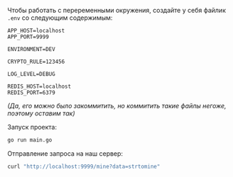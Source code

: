 
Чтобы работать с переременными окружения, создайте у себя файлик `.env` со следующим содержимым:

```text
APP_HOST=localhost
APP_PORT=9999

ENVIRONMENT=DEV

CRYPTO_RULE=123456

LOG_LEVEL=DEBUG

REDIS_HOST=localhost
REDIS_PORT=6379
```

_(Да, его можно было закоммитить, но коммитить такие файлы негоже, поэтому оставим так)_


Запуск проекта:
```bash
go run main.go
```

Отправление запроса на наш сервер:
```bash
curl "http://localhost:9999/mine?data=strtomine"
```